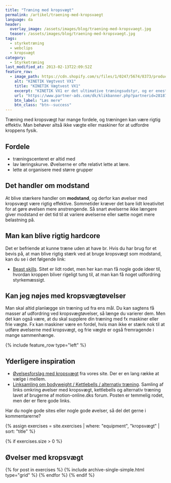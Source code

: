 ```yaml
---
title: "Træning med kropsvægt"
permalink: /artikel/traening-med-kropsvaegt
language: da
header:
  overlay_image: /assets/images/blog/traening-med-kropsvaegt.jpg
  teaser: /assets/images/blog/traening-med-kropsvaegt.jpg
tags:
  - styrketræning
  - webclips
  - kropsvægt
category:
  - Styrketræning
last_modified_at: 2013-02-13T22:09:52Z
feature_row:
  - image_path: https://cdn.shopify.com/s/files/1/0247/5674/8373/products/KINETIK_VX1_-_Vaegtvest_900x.png?v=1574882659
    alt: "KINETIK Vægtvest VX1"
    title: "KINETIK Vægtvest VX1"
    excerpt: "KINETIK VX1 er det ultimative træningsudstyr, og er enestående når det kommer til design og kvalitet. Vores vægtvest er specialdesignet til at aktivere din styrke, og effektivisere din træning."
    url: "https://www.partner-ads.com/dk/klikbanner.php?partnerid=28187&bannerid=67046&htmlurl=https://kinetikshop.dk/products/kinetik-vx1-vaegtvest"
    btn_label: "Læs mere"
    btn_class: "btn--success"
---
```


Træning med kropsvægt har mange fordele, og træningen kan være rigtig effektiv. Man behøver altså ikke vægte eller maskiner for at udfordre kroppens fysik.

## Fordele

- træningscenteret er altid med
- lav læringskurve. Øvelserne er ofte relativt lette at lære.
- lette at organisere med større grupper

## Det handler om modstand

At blive stærkere handler om **modstand**, og derfor kan øvelser med kropsvægt være rigtig effektive. Sommetider kræver det bare lidt kreativitet for at gøre øvelsen mere anstrengende. Så snart øvelserne ikke længere giver modstand er det tid til at variere øvelserne eller sætte noget mere belastning på.

## Man kan blive rigtig hardcore

Det er befriende at kunne træne uden at have br. Hvis du har brug for et bevis på, at man blive rigtig stærk ved at bruge kropsvægt som modstand, kan du se i det følgende link:

- [Beast skills](http://www.beastskills.com/tutorials/). Sitet er lidt rodet, men her kan man få nogle gode ideer til, hvordan kroppen bliver rigeligt tung til, at man kan få noget udfordring styrkemæssigt.

## Kan jeg nøjes med kropsvægtøvelser

Man skal altid planlægge sin træning ud fra ens mål. Du kan sagtens få masser af udfordring ved kropsvægtøvelser, så længe du varierer dem. Men det kan også være, at du skal supplere din træning med fx maskiner eller frie vægte. Fx kan maskiner være en fordel, hvis man ikke er stærk nok til at udføre øvelserne med kropsvægt, og frie vægte er også fremragende i mange sammenhænge.

{% include feature_row type="left" %}

## Yderligere inspiration

- [Øvelsesforslag med kropsvægt](/kategori/redskaber/kropsvaegt) fra vores site. Der er en lang række at vælge i mellem.
- [Linksamling om bodyweight / Kettlebells / alternativ træning](http://www.motion-online.dk/fora/index.php?showtopic=29480&hl=kropsv%E6gt). Samling af links omkring øvelser med kropsvægt, kettlebells og alternativ træning lavet af brugerne af motion-online.dks forum. Posten er temmelig rodet, men der er flere gode links.

Har du nogle gode sites eller nogle gode øvelser, så del det gerne i kommentarerne?

{% assign exercises = site.exercises | where: "equipment", "kropsvægt" | sort: "title" %}

{% if exercises.size > 0 %}
## Øvelser med kropsvægt
  {% for post in exercises %}
    {% include archive-single-simple.html type="grid" %}
  {% endfor %}
{% endif %}
